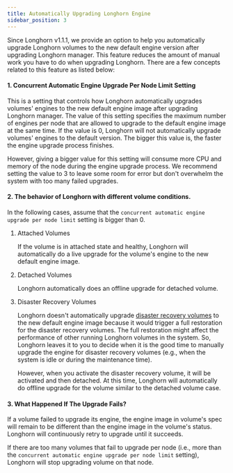 ```yaml
---
title: Automatically Upgrading Longhorn Engine
sidebar_position: 3
---
```


Since Longhorn v1.1.1, we provide an option to help you automatically upgrade Longhorn volumes to the new default engine version after upgrading Longhorn manager.
This feature reduces the amount of manual work you have to do when upgrading Longhorn.
There are a few concepts related to this feature as listed below:

#### 1. Concurrent Automatic Engine Upgrade Per Node Limit Setting

This is a setting that controls how Longhorn automatically upgrades volumes' engines to the new default engine image after upgrading Longhorn manager.
The value of this setting specifies the maximum number of engines per node that are allowed to upgrade to the default engine image at the same time.
If the value is 0, Longhorn will not automatically upgrade volumes' engines to the default version.
The bigger this value is, the faster the engine upgrade process finishes.

However, giving a bigger value for this setting will consume more CPU and memory of the node during the engine upgrade process.
We recommend setting the value to 3 to leave some room for error but don't overwhelm the system with too many failed upgrades.

#### 2. The behavior of Longhorn with different volume conditions.
In the following cases, assume that the `concurrent automatic engine upgrade per node limit` setting is bigger than 0.

1. Attached Volumes

   If the volume is in attached state and healthy, Longhorn will automatically do a live upgrade for the volume's engine to the new default engine image.

1. Detached Volumes

   Longhorn automatically does an offline upgrade for detached volume.

1. Disaster Recovery Volumes

   Longhorn doesn't automatically upgrade [disaster recovery volumes](../../snapshots-and-backups/setup-disaster-recovery-volumes/) to the new default engine image because it would trigger a full restoration for the disaster recovery volumes.
The full restoration might affect the performance of other running Longhorn volumes in the system.
So, Longhorn leaves it to you to decide when it is the good time to manually upgrade the engine for disaster recovery volumes (e.g., when the system is idle or during the maintenance time).

   However, when you activate the disaster recovery volume, it will be activated and then detached.
At this time, Longhorn will automatically do offline upgrade for the volume similar to the detached volume case.

#### 3. What Happened If The Upgrade Fails?
If a volume failed to upgrade its engine, the engine image in volume's spec will remain to be different than the engine image in the volume's status.
Longhorn will continuously retry to upgrade until it succeeds.

If there are too many volumes that fail to upgrade per node (i.e., more than the `concurrent automatic engine upgrade per node limit` setting),
Longhorn will stop upgrading volume on that node.
